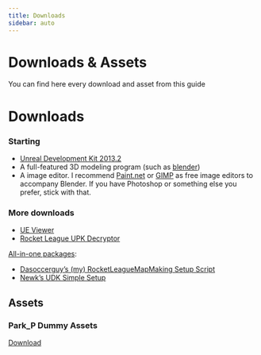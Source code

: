 ```yaml
---
title: Downloads
sidebar: auto
---
```

# Downloads & Assets

You can find here every download and asset from this guide

# Downloads

### Starting

* [Unreal Development Kit 2013.2](https://drive.google.com/open?id=1IBLYxCDxIgRtMS7V9SizeY_FpHhWEHxo)
* A full-featured 3D modeling program (such as [blender](https://www.blender.org/))
* A image editor. I recommend [Paint.net](http://www.getpaint.net/download.html#download) or [GIMP](https://www.gimp.org/downloads/) as free image editors to accompany Blender. If you have Photoshop or something else you prefer, stick with that.

### More downloads
* [UE Viewer](http://www.gildor.org/en/projects/umodel#files)
* [Rocket League UPK Decryptor](https://www.reddit.com/r/RocketLeague/comments/3v9d10/rocket_league_upk_decryptor_datamined_car_hitbox/?st=iti85t6x&sh=ad0687b1)

[All-in-one packages](../beginner/quickinstall):
* [Dasoccerguy’s (my) RocketLeagueMapMaking Setup Script](https://github.com/Dasoccerguy/RocketLeagueMapMaking)
* [Newk’s UDK Simple Setup](https://rocketleaguemods.com/mods/udk-2015-simple-setup/)

## Assets

### Park_P Dummy Assets

[Download](https://drive.google.com/open?id=1rpQzqHgoRgpOBSHEpeDwvRtG3sYUXacl)
